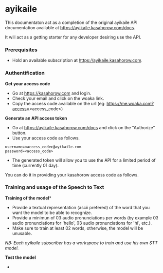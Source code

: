 # ayikaile

This documentaton act as a completion of the original ayikaile API documentation available at https://ayikaile.kasahorow.com/docs.

It will act as a getting starter for any developer desiring use the API.

### Prerequisites

- Hold an available subscription at https://ayikaile.kasahorow.com.

### Authentification

**Get your access code**

- Go at https://kasahorow.com and login.
- Check your email and click on the woaka link.
- Copy the access code available on the url (eg: https://me.woaka.com?access=<access_code>)

**Generate an API access token**

- Go at https://ayikaile.kasahorow.com/docs and click on the "Authorize" button.
- Use your access code as follows.

```
username=<access_code>@ayikaile.com
password=<access_code>
```

- The generated token will allow you to use the API for a limited period of time (currently 01 day).

You can do it in providing your kasahorow access code as follows.

### Training and usage of the Speech to Text

**Training of the model***

- Provide a textual representation (ascii prefered) of the word that you want the model to be able to recognize.
- Provide a minimun of 03 audio pronunciations per words (by example 03 audio pronunciations for 'hello', 03 audio pronunciations for 'hi', etc.).
- Make sure to train at least 02 words, otherwise, the model will be unusable.

*NB: Each ayikaile subscriber has a workspace to train and use his own STT model.*

**Test the model**

-

